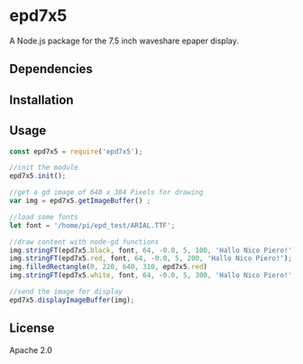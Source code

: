 # epd7x5

A Node.js package for the 7.5 inch waveshare epaper display.

## Dependencies

## Installation

## Usage

```javascript
const epd7x5 = require('epd7x5');

//init the module
epd7x5.init();

//get a gd image of 640 x 384 Pixels for drawing
var img = epd7x5.getImageBuffer() ;

//load some fonts
let font = '/home/pi/epd_test/ARIAL.TTF';

//draw content with node-gd functions
img.stringFT(epd7x5.black, font, 64, -0.0, 5, 100, 'Hallo Nico Piero!');
img.stringFT(epd7x5.red, font, 64, -0.0, 5, 200, 'Hallo Nico Piero!');
img.filledRectangle(0, 220, 640, 310, epd7x5.red)
img.stringFT(epd7x5.white, font, 64, -0.0, 5, 300, 'Hallo Nico Piero!');

//send the image for display
epd7x5.displayImageBuffer(img);
```

## License

Apache 2.0